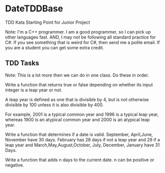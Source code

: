 # DateTDDBase
TDD Kata Starting Point for Junior Project

Note: I'm a C++ programmer. I am a good programmer, so I can pick up other languages fast. AND, I may not be following all standard practice for C#. If you see something that is weird for C#, then send me a polite email. If you are a student you can get some extra credit.

## TDD Tasks
Note: This is a lot more then we can do in one class. Do these in order.

Write a function that returns true or false depending on whether its input integer is a leap year or not.

A leap year is defined as one that is divisible by 4, but is not otherwise divisible by 100 unless it is also divisible by 400.

For example, 2001 is a typical common year and 1996 is a typical leap year, whereas 1900 is an atypical common year and 2000 is an atypical leap year.

Write a function that determines if a date is valid.  September, April,June, November have 30 days.  February has 28 days if not a leap year and 29 if a leap year and March,May,August,October, July, December, January have 31 Days.

Write a function that adds n days to the current date.  n can be positive or negative.
